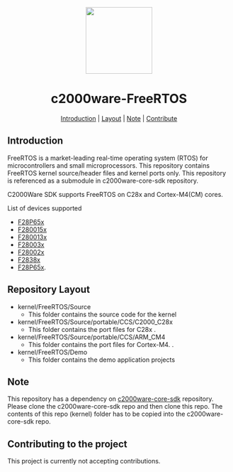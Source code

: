 <div align="center">

<img src="https://upload.wikimedia.org/wikipedia/commons/b/ba/TexasInstruments-Logo.svg" width="150"><br/>
# c2000ware-FreeRTOS

[Introduction](#introduction) | [Layout](#repositorylayout) | [Note](#note) | [Contribute](#contributing-to-the-project)

</div>

## Introduction
FreeRTOS is a market-leading real-time operating system (RTOS) for microcontrollers and small microprocessors.
This repository contains FreeRTOS kernel source/header files and kernel ports only. This repository is referenced as a submodule in c2000ware-core-sdk repository.

C2000Ware SDK supports FreeRTOS on C28x and Cortex-M4(CM) cores.

List of devices supported
- [F28P65x](https://www.ti.com/product/TMS320F28P650DK) 
- [F280015x](https://www.ti.com/product/TMS320F2800157) 
- [F280013x](https://www.ti.com/product/TMS320F2800137)
- [F28003x](https://www.ti.com/product/TMS320F280039C)
- [F28002x](https://www.ti.com/product/TMS320F280025C)
- [F2838x](https://www.ti.com/product/TMS320F28388D)
- [F28P65x](https://www.ti.com/product/TMS320F28P650DK).


## Repository Layout
- kernel/FreeRTOS/Source 
	- This folder contains the source code for the kernel 
- kernel/FreeRTOS/Source/portable/CCS/C2000_C28x 
    -  This folder contains the port files for C28x .
- kernel/FreeRTOS/Source/portable/CCS/ARM_CM4 
    -  This folder contains the port files for Cortex-M4.	.
- kernel/FreeRTOS/Demo
	- This folder contains the demo application projects 
	
## Note
   This repository has a dependency on [c2000ware-core-sdk](https://github.com/TexasInstruments/c2000ware-core-sdk) repository. 
   Please clone the c2000ware-core-sdk repo and then clone this repo. 
   The contents of this repo (kernel) folder has to be copied into the c2000ware-core-sdk repo.

	
## Contributing to the project

This project is currently not accepting contributions. 	
